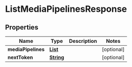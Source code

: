 

# ListMediaPipelinesResponse


## Properties

| Name | Type | Description | Notes |
|------------ | ------------- | ------------- | -------------|
|**mediaPipelines** | [**List**](List.md) |  |  [optional] |
|**nextToken** | [**String**](String.md) |  |  [optional] |



